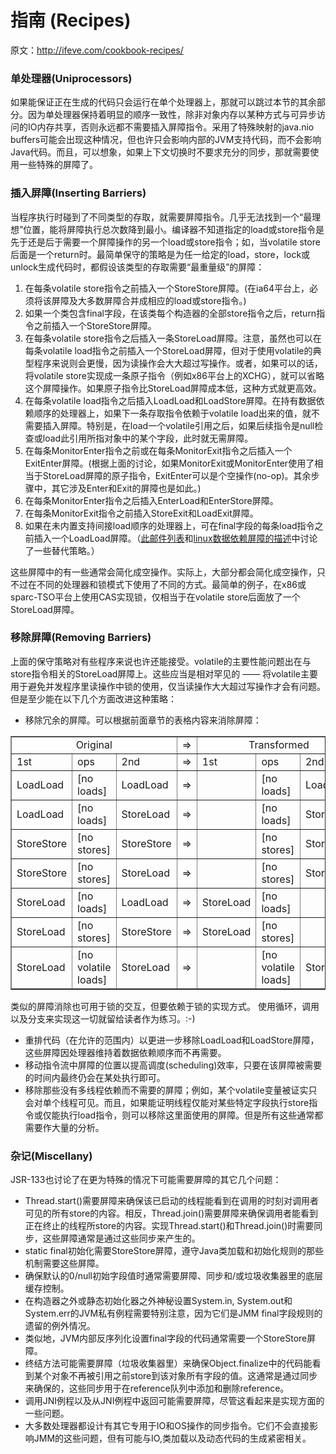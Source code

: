 # 指南 (Recipes)

原文：http://ifeve.com/cookbook-recipes/



### 单处理器(Uniprocessors)

如果能保证正在生成的代码只会运行在单个处理器上，那就可以跳过本节的其余部分。因为单处理器保持着明显的顺序一致性，除非对象内存以某种方式与可异步访问的IO内存共享，否则永远都不需要插入屏障指令。采用了特殊映射的java.nio buffers可能会出现这种情况，但也许只会影响内部的JVM支持代码，而不会影响Java代码。而且，可以想象，如果上下文切换时不要求充分的同步，那就需要使用一些特殊的屏障了。



### 插入屏障(Inserting Barriers)

当程序执行时碰到了不同类型的存取，就需要屏障指令。几乎无法找到一个“最理想”位置，能将屏障执行总次数降到最小。编译器不知道指定的load或store指令是先于还是后于需要一个屏障操作的另一个load或store指令；如，当volatile store后面是一个return时。最简单保守的策略是为任一给定的load，store，lock或unlock生成代码时，都假设该类型的存取需要“最重量级”的屏障：

1. 在每条volatile store指令之前插入一个StoreStore屏障。(在ia64平台上，必须将该屏障及大多数屏障合并成相应的load或store指令。)
2. 如果一个类包含final字段，在该类每个构造器的全部store指令之后，return指令之前插入一个StoreStore屏障。
3. 在每条volatile store指令之后插入一条StoreLoad屏障。注意，虽然也可以在每条volatile load指令之前插入一个StoreLoad屏障，但对于使用volatile的典型程序来说则会更慢，因为读操作会大大超过写操作。或者，如果可以的话，将volatile store实现成一条原子指令（例如x86平台上的XCHG），就可以省略这个屏障操作。如果原子指令比StoreLoad屏障成本低，这种方式就更高效。
4. 在每条volatile load指令之后插入LoadLoad和LoadStore屏障。在持有数据依赖顺序的处理器上，如果下一条存取指令依赖于volatile load出来的值，就不需要插入屏障。特别是，在load一个volatile引用之后，如果后续指令是null检查或load此引用所指对象中的某个字段，此时就无需屏障。
5. 在每条MonitorEnter指令之前或在每条MonitorExit指令之后插入一个ExitEnter屏障。(根据上面的讨论，如果MonitorExit或MonitorEnter使用了相当于StoreLoad屏障的原子指令，ExitEnter可以是个空操作(no-op)。其余步骤中，其它涉及Enter和Exit的屏障也是如此。)
6. 在每条MonitorEnter指令之后插入EnterLoad和EnterStore屏障。
7. 在每条MonitorExit指令之前插入StoreExit和LoadExit屏障。
8. 如果在未内置支持间接load顺序的处理器上，可在final字段的每条load指令之前插入一个LoadLoad屏障。（[此邮件列表](http://www.cs.umd.edu/~pugh/java/memoryModel/archive/0180.html)和[linux数据依赖屏障的描述](http://lse.sourceforge.net/locking/wmbdd.html)中讨论了一些替代策略。）

这些屏障中的有一些通常会简化成空操作。实际上，大部分都会简化成空操作，只不过在不同的处理器和锁模式下使用了不同的方式。最简单的例子，在x86或sparc-TSO平台上使用CAS实现锁，仅相当于在volatile store后面放了一个StoreLoad屏障。

### 移除屏障(Removing Barriers)

上面的保守策略对有些程序来说也许还能接受。volatile的主要性能问题出在与store指令相关的StoreLoad屏障上。这些应当是相对罕见的 —— 将volatile主要用于避免并发程序里读操作中锁的使用，仅当读操作大大超过写操作才会有问题。但是至少能在以下几个方面改进这种策略：

- 移除冗余的屏障。可以根据前面章节的表格内容来消除屏障：

<table border="1" cellspacing="2" cellpadding="2">
<tbody>
<tr>
<td rowspan="1" colspan="3" align="center">Original</td>
<td>=&gt;</td>
<td rowspan="1" colspan="3" align="center">Transformed</td>
</tr>
<tr>
<td>1st</td>
<td>ops</td>
<td>2nd</td>
<td>=&gt;</td>
<td>1st</td>
<td>ops</td>
<td>2nd</td>
</tr>
<tr>
<td>LoadLoad</td>
<td>[no loads]</td>
<td>LoadLoad</td>
<td>=&gt;</td>
<td></td>
<td>[no loads]</td>
<td>LoadLoad</td>
</tr>
<tr>
<td>LoadLoad</td>
<td>[no loads]</td>
<td>StoreLoad</td>
<td>=&gt;</td>
<td></td>
<td>[no loads]</td>
<td>StoreLoad</td>
</tr>
<tr>
<td>StoreStore</td>
<td>[no stores]</td>
<td>StoreStore</td>
<td>=&gt;</td>
<td></td>
<td>[no stores]</td>
<td>StoreStore</td>
</tr>
<tr>
<td>StoreStore</td>
<td>[no stores]</td>
<td>StoreLoad</td>
<td>=&gt;</td>
<td></td>
<td>[no stores]</td>
<td>StoreLoad</td>
</tr>
<tr>
<td>StoreLoad</td>
<td>[no loads]</td>
<td>LoadLoad</td>
<td>=&gt;</td>
<td>StoreLoad</td>
<td>[no loads]</td>
<td></td>
</tr>
<tr>
<td>StoreLoad</td>
<td>[no stores]</td>
<td>StoreStore</td>
<td>=&gt;</td>
<td>StoreLoad</td>
<td>[no stores]</td>
<td></td>
</tr>
<tr>
<td>StoreLoad</td>
<td>[no volatile loads]</td>
<td>StoreLoad</td>
<td>=&gt;</td>
<td></td>
<td>[no volatile loads]</td>
<td>StoreLoad</td>
</tr>
</tbody>
</table>

类似的屏障消除也可用于锁的交互，但要依赖于锁的实现方式。 使用循环，调用以及分支来实现这一切就留给读者作为练习。:-)

- 重排代码（在允许的范围内）以更进一步移除LoadLoad和LoadStore屏障，这些屏障因处理器维持着数据依赖顺序而不再需要。
- 移动指令流中屏障的位置以提高调度(scheduling)效率，只要在该屏障被需要的时间内最终仍会在某处执行即可。
- 移除那些没有多线程依赖而不需要的屏障；例如，某个volatile变量被证实只会对单个线程可见。而且，如果能证明线程仅能对某些特定字段执行store指令或仅能执行load指令，则可以移除这里面使用的屏障。但是所有这些通常都需要作大量的分析。

### 杂记(Miscellany)

JSR-133也讨论了在更为特殊的情况下可能需要屏障的其它几个问题：

- Thread.start()需要屏障来确保该已启动的线程能看到在调用的时刻对调用者可见的所有store的内容。相反，Thread.join()需要屏障来确保调用者能看到正在终止的线程所store的内容。实现Thread.start()和Thread.join()时需要同步，这些屏障通常是通过这些同步来产生的。
- static final初始化需要StoreStore屏障，遵守Java类加载和初始化规则的那些机制需要这些屏障。
- 确保默认的0/null初始字段值时通常需要屏障、同步和/或垃圾收集器里的底层缓存控制。
- 在构造器之外或静态初始化器之外神秘设置System.in, System.out和System.err的JVM私有例程需要特别注意，因为它们是JMM final字段规则的遗留的例外情况。
- 类似地，JVM内部反序列化设置final字段的代码通常需要一个StoreStore屏障。
- 终结方法可能需要屏障（垃圾收集器里）来确保Object.finalize中的代码能看到某个对象不再被引用之前store到该对象所有字段的值。这通常是通过同步来确保的，这些同步用于在reference队列中添加和删除reference。
- 调用JNI例程以及从JNI例程中返回可能需要屏障，尽管这看起来是实现方面的一些问题。
- 大多数处理器都设计有其它专用于IO和OS操作的同步指令。它们不会直接影响JMM的这些问题，但有可能与IO,类加载以及动态代码的生成紧密相关。